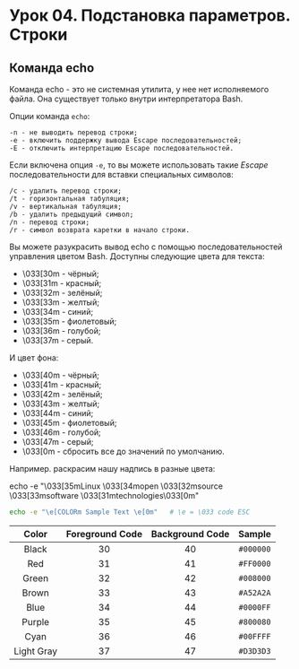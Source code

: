 # Урок 04. Подстановка параметров. Строки

## Команда echo
Команда echo - это не системная утилита, у нее нет исполняемого файла. Она существует только внутри интерпретатора Bash. 

Опции команда ```echo```:

    -n - не выводить перевод строки;
    -e - включить поддержку вывода Escape последовательностей;
    -E - отключить интерпретацию Escape последовательностей.

Если включена опция ```-e```, то вы можете использовать такие *Escape* последовательности для вставки специальных символов:

    /c - удалить перевод строки;
    /t - горизонтальная табуляция;
    /v - вертикальная табуляция;
    /b - удалить предыдущий символ;
    /n - перевод строки;
    /r - символ возврата каретки в начало строки.

Вы можете разукрасить вывод echo с помощью последовательностей управления цветом Bash. Доступны следующие цвета для текста:

+ \033[30m - чёрный;
+ \033[31m - красный;
+ \033[32m - зелёный;
+ \033[33m - желтый;
+ \033[34m - синий;
+ \033[35m - фиолетовый;
+ \033[36m - голубой;
+ \033[37m - серый.

И цвет фона:

+ \033[40m - чёрный;
+ \033[41m - красный;
+ \033[42m - зелёный;
+ \033[43m - желтый;
+ \033[44m - синий;
+ \033[45m - фиолетовый;
+ \033[46m - голубой;
+ \033[47m - серый;
+ \033[0m - сбросить все до значений по умолчанию.

Например. раскрасим нашу надпись в разные цвета:

echo -e "\033[35mLinux \033[34mopen \033[32msource \033[33msoftware \033[31mtechnologies\033[0m"

```bash
echo -e "\e[COLORm Sample Text \e[0m"   # \e = \033 code ESC
```

|Color|Foreground Code|Background Code|Sample|
| :--: | :--: | :--: | :--:|
|Black| 	30| 	40| `#000000` |
|Red| 	31| 	41| `#FF0000`| 	
|Green| 	32| 	42| `#008000`	|
|Brown| 	33| 	43| `#A52A2A`	|
|Blue| 	34| 	44| `#0000FF`	|
|Purple| 	35| 	45| `#800080`	|
|Cyan| 	36| 	46| `#00FFFF`	|
|Light Gray| 	37| 	47| `#D3D3D3`	|